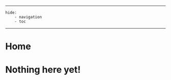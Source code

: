 <!-- # python -m venv venv
# venv\Scripts\activate
# mkdocs serve -->

---
    hide:
        - navigation
        - toc
---

<!-- overrides default required header -->
<div id="home-div">
    <h1 id="home-header">Home</h1>
</div>

<div id="sub-div">
    <h1 id="home-header">Nothing here yet!</h1>
</div>
